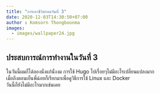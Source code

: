 ```yaml
---
title: "การเอาชีวิตรอดวันที่ 3"
date: 2020-12-03T14:30:50+07:00
author : Komsorn Thongboonma
images: 
  - images/wallpaper24.jpg
---
```


## ประสบการณ์การทำงานในวันที่ 3

ในวันนี้ผมก็ได้ลองนั่งแก้นั่งงม การใช้ Hugo ไปเรื่อยๆไม่มีอะไรเปลี่ยนแปลงมาก  
เมื่อถึงตอนเย็นพี่ฉ่อยก็เรียกมาเพื่อดูวิธีการใช้ Linux และ Docker  
วันนี้ก็ยังไม่มีอะไรมากเช่นเคย


